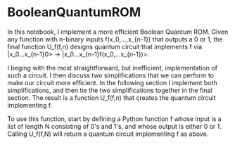 # BooleanQuantumROM

In this notebook, I implement a more efficient Boolean Quantum ROM. Given any function with n-binary inputs f(x_0,...,x_{n-1}) that outputs a 0 or 1, the final function U_f(f,n) designs quantum circuit that implements f via |x_0...x_{n-1}0> -> |x_0...x_{n-1}f(x_0,...x_{n-1})>.

I beging with the most straightforward, but inefficient, implementation of such a circuit. I then discuss two simplifications that we can perform to make our circuit more efficient. In the following section I implement both simplifications, and then tie the two simplifications together in the final section. The result is a function U_f(f,n) that creates the quantum circuit implementing f.

To use this function, start by defining a Python function f whose input is a list of length N consisting of 0's and 1's, and whose output is either 0 or 1. Calling U_f(f,N) will return a quantum circuit implementing f as above.
